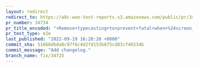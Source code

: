 ```yaml
---
layout: redirect
redirect_to: https://a8c-woo-test-reports.s3.amazonaws.com/public/pr/34734/e2e/index.html
pr_number: 34734
pr_title_encoded: "+Remove+typecasting+to+prevent+fatal+when+%24screen_id+is+null."
pr_test_type: e2e
last_published: "2022-09-19 16:20:20 +0000"
commit_sha: 51668dbda8c97f6c4d2fd153b875cd83cf46534b
commit_message: "Add changelog."
branch_name: fix/34725
---
```

